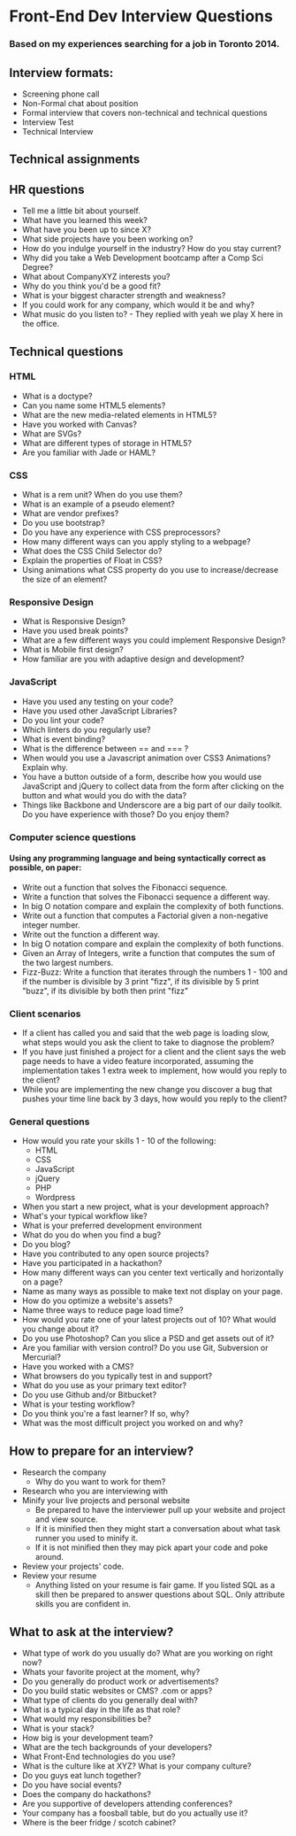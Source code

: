 Front-End Dev Interview Questions
=======================================

### Based on my experiences searching for a job in Toronto 2014.

## Interview formats:

* Screening phone call
* Non-Formal chat about position 
* Formal interview that covers non-technical and technical questions
* Interview Test
* Technical Interview

## Technical assignments

## HR questions

* Tell me a little bit about yourself.
* What have you learned this week?
* What have you been up to since X?
* What side projects have you been working on?
* How do you indulge yourself in the industry? How do you stay current?
* Why did you take a Web Development bootcamp after a Comp Sci Degree?
* What about CompanyXYZ interests you?
* Why do you think you'd be a good fit?
* What is your biggest character strength and weakness?
* If you could work for any company, which would it be and why?
* What music do you listen to? - They replied with yeah we play X here in the office.

## Technical questions

### HTML

* What is a doctype?
* Can you name some HTML5 elements?
* What are the new media-related elements in HTML5?
* Have you worked with Canvas?
* What are SVGs?
* What are different types of storage in HTML5?
* Are you familiar with Jade or HAML?

### CSS

* What is a rem unit? When do you use them?
* What is an example of a pseudo element?
* What are vendor prefixes?
* Do you use bootstrap?
* Do you have any experience with CSS preprocessors?
* How many different ways can you apply styling to a webpage?
* What does the CSS Child Selector do?
* Explain the properties of Float in CSS? 
* Using animations what CSS property do you use to increase/decrease the size of an element?

### Responsive Design

* What is Responsive Design?
* Have you used break points?
* What are a few different ways you could implement Responsive Design?
* What is Mobile first design?
* How familiar are you with adaptive design and development? 

### JavaScript

* Have you used any testing on your code?
* Have you used other JavaScript Libraries?
* Do you lint your code?
* Which linters do you regularly use?
* What is event binding?
* What is the difference between == and === ?
* When would you use a Javascript animation over CSS3 Animations? Explain why.
* You have a button outside of a form, describe how you would use JavaScript and jQuery to collect data from the form after clicking on the button and what would you do with the data?
* Things like Backbone and Underscore are a big part of our daily toolkit. Do you have experience with those? Do you enjoy them?


### Computer science questions
#### Using any programming language and being syntactically correct as possible, on paper:
* Write out a function that solves the Fibonacci sequence.
* Write a function that solves the Fibonacci sequence a different way.
* In big O notation compare and explain the complexity of both functions.
* Write out a function that computes a Factorial given a non-negative integer number.
* Write out the function a different way.
* In big O notation compare and explain the complexity of both functions.
* Given an Array of Integers, write a function that computes the sum of the two largest numbers.
* Fizz-Buzz: Write a function that iterates through the numbers 1 - 100 and if the number is divisible by 3 print "fizz", if its divisible by 5 print "buzz", if its divisible by both then print "fizz"

### Client scenarios

* If a client has called you and said that the web page is loading slow, what steps would you ask the client to take to diagnose the problem?
* If you have just finished a project for a client and the client says the web page needs to have a video feature incorporated, assuming the implementation takes 1 extra week to implement, how would you reply to the client?
* While you are implementing the new change you discover a bug that pushes your time line back by 3 days, how would you reply to the client?

### General questions

* How would you rate your skills 1 - 10 of the following:
	* HTML
	* CSS
	* JavaScript
	* jQuery
	* PHP
	* Wordpress
* When you start a new project, what is your development approach?
* What's your typical workflow like?
* What is your preferred development environment
* What do you do when you find a bug?
* Do you blog?
* Have you contributed to any open source projects?
* Have you participated in a hackathon?
* How many different ways can you center text vertically and horizontally on a page?
* Name as many ways as possible to make text not display on your page.
* How do you optimize a website's assets?
* Name three ways to reduce page load time?
* How would you rate one of your latest projects out of 10? What would you change about it?
* Do you use Photoshop? Can you slice a PSD and get assets out of it?
* Are you familiar with version control? Do you use Git, Subversion or Mercurial?
* Have you worked with a CMS? 
* What browsers do you typically test in and support?
* What do you use as your primary text editor?
* Do you use Github and/or Bitbucket?
* What is your testing workflow?
* Do you think you're a fast learner? If so, why?
* What was the most difficult project you worked on and why?

## How to prepare for an interview?

* Research the company
	* Why do you want to work for them?
* Research who you are interviewing with
* Minify your live projects and personal website
	* Be prepared to have the interviewer pull up your website and project and view source. 
	* If it is minified then they might start a conversation about what task runner you used to minify it.
	* If it is not minified then they may pick apart your code and poke around. 
* Review your projects' code.
* Review your resume
	* Anything listed on your resume is fair game. If you listed SQL as a skill then be prepared to answer questions about SQL. Only attribute skills you are confident in.

## What to ask at the interview?

* What type of work do you usually do? What are you working on right now?
* Whats your favorite project at the moment, why?
* Do you generally do product work or advertisements?
* Do you build static websites or CMS? .com or apps?
* What type of clients do you generally deal with?
* What is a typical day in the life as that role?
* What would my responsibilities be?
* What is your stack?
* How big is your development team?
* What are the tech backgrounds of your developers?
* What Front-End technologies do you use?
* What is the culture like at XYZ? What is your company culture?
* Do you guys eat lunch together?
* Do you have social events?
* Does the company do hackathons?
* Are you supportive of developers attending conferences?
* Your company has a foosball table, but do you actually use it?
* Where is the beer fridge / scotch cabinet?